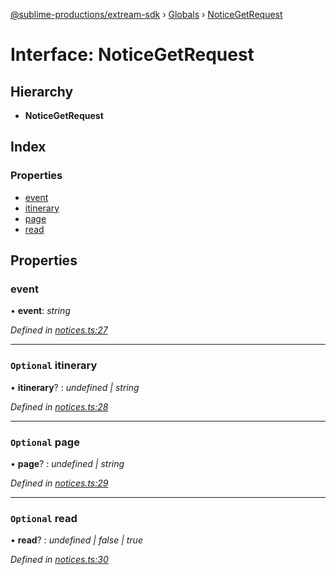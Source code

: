 [@sublime-productions/extream-sdk](../README.md) › [Globals](../globals.md) › [NoticeGetRequest](noticegetrequest.md)

# Interface: NoticeGetRequest

## Hierarchy

* **NoticeGetRequest**

## Index

### Properties

* [event](noticegetrequest.md#event)
* [itinerary](noticegetrequest.md#optional-itinerary)
* [page](noticegetrequest.md#optional-page)
* [read](noticegetrequest.md#optional-read)

## Properties

###  event

• **event**: *string*

*Defined in [notices.ts:27](https://github.com/Extream-SaaS/ex-sdk/blob/4323002/src/notices.ts#L27)*

___

### `Optional` itinerary

• **itinerary**? : *undefined | string*

*Defined in [notices.ts:28](https://github.com/Extream-SaaS/ex-sdk/blob/4323002/src/notices.ts#L28)*

___

### `Optional` page

• **page**? : *undefined | string*

*Defined in [notices.ts:29](https://github.com/Extream-SaaS/ex-sdk/blob/4323002/src/notices.ts#L29)*

___

### `Optional` read

• **read**? : *undefined | false | true*

*Defined in [notices.ts:30](https://github.com/Extream-SaaS/ex-sdk/blob/4323002/src/notices.ts#L30)*

